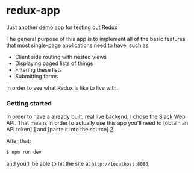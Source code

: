 # redux-app

Just another demo app for testing out Redux

The general purpose of this app is to implement all of the basic features that
most single-page applications need to have, such as

- Client side routing with nested views
- Displaying paged lists of things
- Filtering these lists
- Submitting forms

in order to see what Redux is like to live with.

### Getting started

In order to have a already built, real live backend, I chose the Slack Web API.
That means in order to actually use this app you'll need to [obtain an API
token] [1] and [paste it into the source] [2].

After that:

``` sh
$ npm run dev
```

and you'll be able to hit the site at `http://localhost:8080`.

[1]: https://api.slack.com/tokens
[2]: https://github.com/jakewisse/redux-app/blob/master/src/services/SlackService.js#L4
